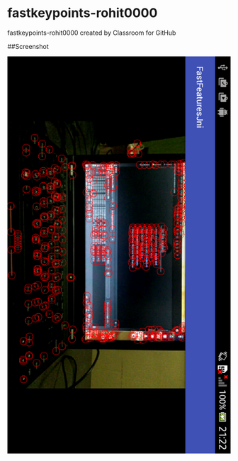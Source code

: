 # fastkeypoints-rohit0000
fastkeypoints-rohit0000 created by Classroom for GitHub

##Screenshot

![screenshot](fast.png)
